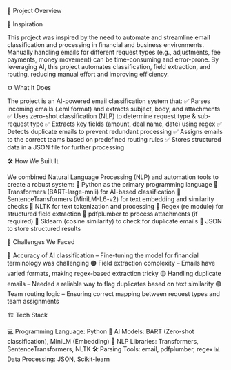 📌 Project Overview

🌟 Inspiration

This project was inspired by the need to automate and streamline email classification and processing in financial and business environments. Manually handling emails for different request types (e.g., adjustments, fee payments, money movement) can be time-consuming and error-prone. By leveraging AI, this project automates classification, field extraction, and routing, reducing manual effort and improving efficiency.

⚙️ What It Does

The project is an AI-powered email classification system that:
✅ Parses incoming emails (.eml format) and extracts subject, body, and attachments
✅ Uses zero-shot classification (NLP) to determine request type & sub-request type
✅ Extracts key fields (amount, deal name, date) using regex
✅ Detects duplicate emails to prevent redundant processing
✅ Assigns emails to the correct teams based on predefined routing rules
✅ Stores structured data in a JSON file for further processing

🛠️ How We Built It

We combined Natural Language Processing (NLP) and automation tools to create a robust system:
🔹 Python as the primary programming language
🔹 Transformers (BART-large-mnli) for AI-based classification
🔹 SentenceTransformers (MiniLM-L6-v2) for text embedding and similarity checks
🔹 NLTK for text tokenization and processing
🔹 Regex (re module) for structured field extraction
🔹 pdfplumber to process attachments (if required)
🔹 Sklearn (cosine similarity) to check for duplicate emails
🔹 JSON to store structured results

🚧 Challenges We Faced

🔴 Accuracy of AI classification – Fine-tuning the model for financial terminology was challenging
🟠 Field extraction complexity – Emails have varied formats, making regex-based extraction tricky
🟡 Handling duplicate emails – Needed a reliable way to flag duplicates based on text similarity
🟢 Team routing logic – Ensuring correct mapping between request types and team assignments

🏗️ Tech Stack

💻 Programming Language: Python
🤖 AI Models: BART (Zero-shot classification), MiniLM (Embedding)
📜 NLP Libraries: Transformers, SentenceTransformers, NLTK
🛠️ Parsing Tools: email, pdfplumber, regex
📊 Data Processing: JSON, Scikit-learn
